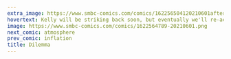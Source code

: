 ```yaml
---
extra_image: https://www.smbc-comics.com/comics/162256504120210601after.png
hovertext: Kelly will be striking back soon, but eventually we'll re-achieve equilibirum.
image: https://www.smbc-comics.com/comics/1622564789-20210601.png
next_comic: atmosphere
prev_comic: inflation
title: Dilemma
---
```


